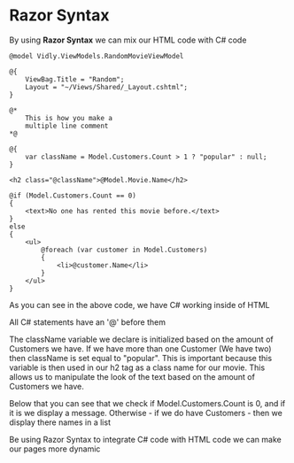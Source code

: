 # Razor Syntax

By using **Razor Syntax** we can mix our HTML code with C# code

```cshtml
@model Vidly.ViewModels.RandomMovieViewModel

@{
    ViewBag.Title = "Random";
    Layout = "~/Views/Shared/_Layout.cshtml";
}

@*
    This is how you make a
    multiple line comment
*@

@{
    var className = Model.Customers.Count > 1 ? "popular" : null;
}

<h2 class="@className">@Model.Movie.Name</h2>

@if (Model.Customers.Count == 0)
{
    <text>No one has rented this movie before.</text>
}
else
{
    <ul>
        @foreach (var customer in Model.Customers)
        {
            <li>@customer.Name</li>
        }
    </ul>
}
```

As you can see in the above code, we have C# working inside of HTML

All C# statements have an '@' before them

The className variable we declare is initialized based on the amount of Customers we have. If we have more than one Customer (We have two) then className is set equal to "popular". This is important because this variable is then used in our h2 tag as a class name for our movie. This allows us to manipulate the look of the text based on the amount of Customers we have.

Below that you can see that we check if Model.Customers.Count is 0, and if it is we display a message. Otherwise - if we do have Customers - then we display there names in a list

Be using Razor Syntax to integrate C# code with HTML code we can make our pages more dynamic
